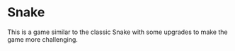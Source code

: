 # Snake
This is a game similar to the classic Snake with some upgrades to make the game more challenging.
